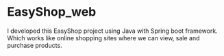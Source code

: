 # EasyShop_web
I developed this EasyShop project using Java with Spring boot framework. Which works like online shopping sites where we can view, sale and purchase products.
